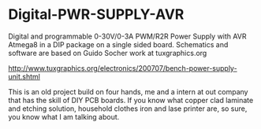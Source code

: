 # Digital-PWR-SUPPLY-AVR
Digital and programmable 0-30V/0-3A PWM/R2R Power Supply with AVR Atmega8 in a DIP package on a single sided board.
Schematics and software are based on Guido Socher work at tuxgraphics.org

http://www.tuxgraphics.org/electronics/200707/bench-power-supply-unit.shtml

This is an old project build on four hands, me and a intern at out company that has the skill of DIY PCB boards. If you
know what copper clad laminate and etching solution, household clothes iron and lase printer are, so sure, you know what
I am talking about.


